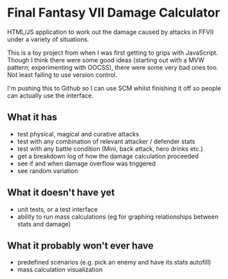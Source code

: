 # Final Fantasy VII Damage Calculator

HTML/JS application to work out the damage caused by attacks in FFVII under a variety of situations.

This is a toy project from when I was first getting to grips with JavaScript. Though I think there were some good ideas (starting out with a MVW pattern; experimenting with OOCSS), there were some very bad ones too. Not least failing to use version control.

I'm pushing this to Github so I can use SCM whilst finishing it off so people can actually use the interface.

## What it has
- test physical, magical and curative attacks
- test with any combination of relevant attacker / defender stats
- test with any battle condition (Mini, back attack, hero drinks etc.)
- get a breakdown log of how the damage calculation proceeded
- see if and when damage overflow was triggered
- see random variation

## What it doesn't have yet
- unit tests, or a test interface
- ability to run mass calculations (eg for graphing relationships between stats and damage)

## What it probably won't ever have
- predefined scenarios (e.g. pick an enemy and have its stats autofill)
- mass calculation visualization

